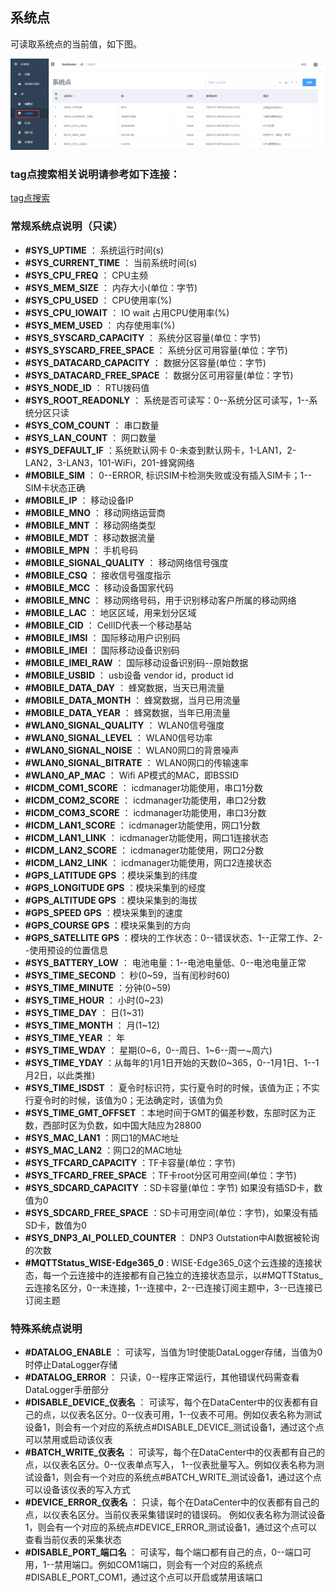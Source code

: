 ## 系统点


可读取系统点的当前值，如下图。　

![](systemtag_001.png)

### tag点搜索相关说明请参考如下连接：

[tag点搜索](./tag_search/tag_search.html)

### 常规系统点说明（只读）

- **#SYS_UPTIME** ： 系统运行时间(s) 
- **#SYS_CURRENT_TIME** ： 当前系统时间(s) 
- **#SYS_CPU_FREQ** ： CPU主频 
- **#SYS_MEM_SIZE** ： 内存大小(单位：字节) 
- **#SYS_CPU_USED** ： CPU使用率(%)
- **#SYS_CPU_IOWAIT** ： IO wait 占用CPU使用率(%) 
- **#SYS_MEM_USED** ： 内存使用率(%) 
- **#SYS_SYSCARD_CAPACITY** ： 系统分区容量(单位：字节) 
- **#SYS_SYSCARD_FREE_SPACE** ： 系统分区可用容量(单位：字节) 
- **#SYS_DATACARD_CAPACITY** ： 数据分区容量(单位：字节) 
- **#SYS_DATACARD_FREE_SPACE** ： 数据分区可用容量(单位：字节) 
- **#SYS_NODE_ID** ： RTU拨码值 
- **#SYS_ROOT_READONLY** ： 系统是否可读写：0--系统分区可读写，1--系统分区只读 
- **#SYS_COM_COUNT** ： 串口数量 
- **#SYS_LAN_COUNT** ： 网口数量 
- **#SYS_DEFAULT_IF** ：系统默认网卡 0-未查到默认网卡，1-LAN1，2-LAN2，3-LAN3，101-WiFi，201-蜂窝网络 
- **#MOBILE_SIM** ： 0--ERROR, 标识SIM卡检测失败或没有插入SIM卡；1--SIM卡状态正确 
- **#MOBILE_IP** ： 移动设备IP 
- **#MOBILE_MNO** ： 移动网络运营商 
- **#MOBILE_MNT** ： 移动网络类型 
- **#MOBILE_MDT** ： 移动数据流量 
- **#MOBILE_MPN** ： 手机号码 
- **#MOBILE_SIGNAL_QUALITY** ： 移动网络信号强度 
- **#MOBILE_CSQ** ： 接收信号强度指示 
- **#MOBILE_MCC** ： 移动设备国家代码 
- **#MOBILE_MNC** ： 移动网络号码，用于识别移动客户所属的移动网络 
- **#MOBILE_LAC** ： 地区区域，用来划分区域 
- **#MOBILE_CID** ： CellID代表一个移动基站 
- **#MOBILE_IMSI** ： 国际移动用户识别码 
- **#MOBILE_IMEI** ： 国际移动设备识别码 
- **#MOBILE_IMEI_RAW** ： 国际移动设备识别码--原始数据 
- **#MOBILE_USBID** ： usb设备 vendor id，product id 
- **#MOBILE_DATA_DAY** ： 蜂窝数据，当天已用流量 
- **#MOBILE_DATA_MONTH** ： 蜂窝数据，当月已用流量 
- **#MOBILE_DATA_YEAR** ： 蜂窝数据，当年已用流量 
- **#WLAN0_SIGNAL_QUALITY** ： WLAN0信号强度 
- **#WLAN0_SIGNAL_LEVEL** ： WLAN0信号功率
- **#WLAN0_SIGNAL_NOISE** ： WLAN0网口的背景噪声 
- **#WLAN0_SIGNAL_BITRATE** ： WLAN0网口的传输速率 
- **#WLAN0_AP_MAC** ： Wifi AP模式的MAC，即BSSID 
- **#ICDM_COM1_SCORE** ： icdmanager功能使用，串口1分数 
- **#ICDM_COM2_SCORE** ： icdmanager功能使用，串口2分数 
- **#ICDM_COM3_SCORE** ： icdmanager功能使用，串口3分数 
- **#ICDM_LAN1_SCORE** ： icdmanager功能使用，网口1分数 
- **#ICDM_LAN1_LINK** ： icdmanager功能使用，网口1连接状态 
- **#ICDM_LAN2_SCORE** ： icdmanager功能使用，网口2分数 
- **#ICDM_LAN2_LINK** ： icdmanager功能使用，网口2连接状态 
- **#GPS_LATITUDE GPS** ：模块采集到的纬度 
- **#GPS_LONGITUDE GPS** ：模块采集到的经度 
- **#GPS_ALTITUDE GPS** ：模块采集到的海拔 
- **#GPS_SPEED GPS** ：模块采集到的速度 
- **#GPS_COURSE GPS** ：模块采集到的方向 
- **#GPS_SATELLITE GPS** ：模块的工作状态：0--错误状态、1--正常工作、2--使用预设的位置信息 
- **#SYS_BATTERY_LOW** ： 电池电量：1--电池电量低、0--电池电量正常
- **#SYS_TIME_SECOND** ： 秒(0~59，当有闰秒时60)
- **#SYS_TIME_MINUTE** ：分钟(0~59) 
- **#SYS_TIME_HOUR** ： 小时(0~23) 
- **#SYS_TIME_DAY** ： 日(1~31)
- **#SYS_TIME_MONTH** ： 月(1~12)
- **#SYS_TIME_YEAR** ： 年 
- **#SYS_TIME_WDAY** ： 星期(0~6，0--周日、1~6--周一~周六) 
- **#SYS_TIME_YDAY** ：从每年的1月1日开始的天数(0~365，0--1月1日、1--1月2日，以此类推) 
- **#SYS_TIME_ISDST** ： 夏令时标识符，实行夏令时的时候，该值为正；不实行夏令时的时候，该值为0；无法确定时，该值为负 
- **#SYS_TIME_GMT_OFFSET** ：本地时间于GMT的偏差秒数，东部时区为正数，西部时区为负数，如中国大陆应为28800
- **#SYS_MAC_LAN1** ：网口1的MAC地址
- **#SYS_MAC_LAN2** ：网口2的MAC地址
- **#SYS_TFCARD_CAPACITY** ：TF卡容量(单位：字节)
- **#SYS_TFCARD_FREE_SPACE** ：TF卡root分区可用空间(单位：字节) 
- **#SYS_SDCARD_CAPACITY** ：SD卡容量(单位：字节) 如果没有插SD卡，数值为0
- **#SYS_SDCARD_FREE_SPACE** ：SD卡可用空间(单位：字节)，如果没有插SD卡，数值为0
- **#SYS_DNP3_AI_POLLED_COUNTER** ： DNP3 Outstation中AI数据被轮询的次数 
- **#MQTTStatus_WISE-Edge365_0** :  WISE-Edge365_0这个云连接的连接状态，每一个云连接中的连接都有自己独立的连接状态显示，以#MQTTStatus_云连接名区分，0--未连接，1--连接中，2--已连接订阅主题中，3--已连接已订阅主题

### 特殊系统点说明


- **#DATALOG_ENABLE** ：  可读写，当值为1时使能DataLogger存储，当值为0时停止DataLogger存储  
- **#DATALOG_ERROR** ：   只读，0--程序正常运行，其他错误代码需查看DataLogger手册部分 
- **#DISABLE_DEVICE_仪表名** ： 可读写，每个在DataCenter中的仪表都有自己的点，以仪表名区分。0--仪表可用，1--仪表不可用。例如仪表名称为测试设备1，则会有一个对应的系统点#DISABLE_DEVICE_测试设备1，通过这个点可以禁用或启动该仪表 
- **#BATCH_WRITE_仪表名** ：  可读写，每个在DataCenter中的仪表都有自己的点，以仪表名区分。0--仪表单点写入， 1--仪表批量写入。例如仪表名称为测试设备1，则会有一个对应的系统点#BATCH_WRITE_测试设备1，通过这个点可以设备该仪表的写入方式
- **#DEVICE_ERROR_仪表名** ：   只读，每个在DataCenter中的仪表都有自己的点，以仪表名区分。当前仪表采集错误时的错误码。 例如仪表名称为测试设备1，则会有一个对应的系统点#DEVICE_ERROR_测试设备1，通过这个点可以查看当前仪表的采集状态
- **#DISABLE_PORT_端口名** ： 可读写，每个端口都有自己的点，0--端口可用，1--禁用端口。例如COM1端口，则会有一个对应的系统点#DISABLE_PORT_COM1，通过这个点可以开启或禁用该端口 

 
